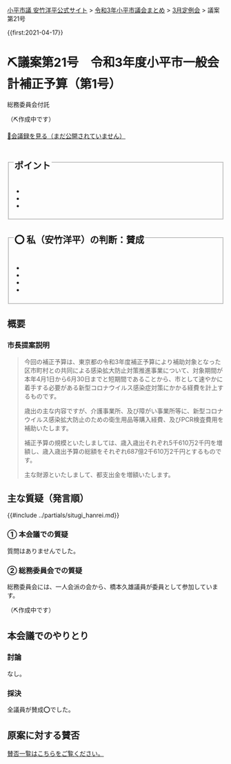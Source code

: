 <p class="breadcrumbs"><a href="https://yasutakeyohei.com/">小平市議 安竹洋平公式サイト</a> > <a href="../index.md">令和3年小平市議会まとめ</a> > <a href="./index.md">3月定例会</a> > 議案第21号</p>

{{first:2021-04-17}}

# ⛏️議案第21号　令和3年度小平市一般会計補正予算（第1号）

<i class="fa fa-gavel" aria-hidden="true"></i> 総務委員会付託

（⛏️作成中です）

<p class="read-kaigiroku"><a href="">📄会議録を見る（まだ公開されていません）</a></p>

<fieldset class="point">
  <legend>
    <h2> ポイント </h2>
  </legend>
  <ul>
    <li class="chk"></li>
    <li class="chk"></li>
    <li class="chk"></li>
  </ul>
</fieldset>

<fieldset class="sanpi">
  <legend>
    <h2>⭕️ 私（安竹洋平）の判断：賛成 </h2>
  </legend>
  <ul>
    <li></li>
    <li class="ng"></li>
    <li class="ng"></li>
    <li class="ng"></li>
  </ul>
</fieldset>

## 概要

### 市長提案説明

> 今回の補正予算は、東京都の令和3年度補正予算により補助対象となった区市町村との共同による感染拡大防止対策推進事業について、対象期間が本年4月1日から6月30日までと短期間であることから、市として速やかに着手する必要がある新型コロナウイルス感染症対策にかかる経費を計上するものです。
>
> 歳出の主な内容ですが、介護事業所、及び障がい事業所等に、新型コロナウイルス感染拡大防止のための衛生用品等購入経費、及びPCR検査費用を補助いたします。
>
> 補正予算の規模といたしましては、歳入歳出それぞれ5千610万2千円を増額し、歳入歳出予算の総額をそれぞれ687億2千610万2千円とするものです。
>
> 主な財源といたしまして、都支出金を増額いたします。

## 主な質疑（発言順）
{{#include ../partials/situgi_hanrei.md}}

### ① 本会議での質疑

質問はありませんでした。

### ② 総務委員会での質疑

総務委員会には、一人会派の会から、橋本久雄議員が委員として参加しています。

（⛏️作成中です）

## 本会議でのやりとり

### 討論

なし。

### 採決

全議員が賛成⭕️でした。


## 原案に対する賛否
[賛否一覧はこちらをご覧ください。](../kekka-ichiran.md#賛否)